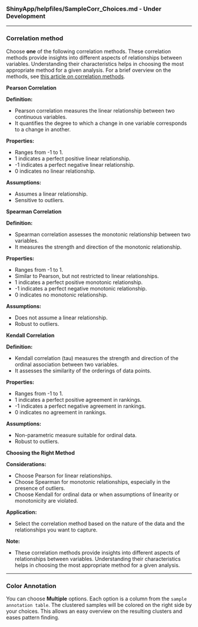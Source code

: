 ### ShinyApp/helpfiles/SampleCorr_Choices.md - Under Development


***
### Correlation method

Choose **one** of the following correlation methods. These correlation methods provide 
insights into different aspects of relationships between variables. Understanding 
their characteristics helps in choosing the most appropriate method for a given 
analysis. For a brief overview on the methods, see [this article on correlation 
methods](https://en.wikipedia.org/wiki/Correlation_coefficient).

**Pearson Correlation**

**Definition:**
- Pearson correlation measures the linear relationship between two continuous variables.
- It quantifies the degree to which a change in one variable corresponds to a change in another.
  
**Properties:**
- Ranges from -1 to 1.
- 1 indicates a perfect positive linear relationship.
- -1 indicates a perfect negative linear relationship.
- 0 indicates no linear relationship.

**Assumptions:**
- Assumes a linear relationship.
- Sensitive to outliers.

**Spearman Correlation**

**Definition:**
- Spearman correlation assesses the monotonic relationship between two variables.
- It measures the strength and direction of the monotonic relationship.

**Properties:**
- Ranges from -1 to 1.
- Similar to Pearson, but not restricted to linear relationships.
- 1 indicates a perfect positive monotonic relationship.
- -1 indicates a perfect negative monotonic relationship.
- 0 indicates no monotonic relationship.

**Assumptions:**
- Does not assume a linear relationship.
- Robust to outliers.

**Kendall Correlation**

**Definition:**
- Kendall correlation (tau) measures the strength and direction of the ordinal association between two variables.
- It assesses the similarity of the orderings of data points.

**Properties:**
- Ranges from -1 to 1.
- 1 indicates a perfect positive agreement in rankings.
- -1 indicates a perfect negative agreement in rankings.
- 0 indicates no agreement in rankings.

**Assumptions:**
- Non-parametric measure suitable for ordinal data.
- Robust to outliers.

**Choosing the Right Method**

**Considerations:**
- Choose Pearson for linear relationships.
- Choose Spearman for monotonic relationships, especially in the presence of outliers.
- Choose Kendall for ordinal data or when assumptions of linearity or monotonicity are violated.

**Application:**
- Select the correlation method based on the nature of the data and the relationships you want to capture.

**Note:**
- These correlation methods provide insights into different aspects of relationships between variables. Understanding their characteristics helps in choosing the most appropriate method for a given analysis.

***

### Color Annotation

You can choose **Multiple** options. Each option is a column from the `sample 
annotation table`. The clustered samples will be colored on the right side by your 
choices. This allows an easy overview on the resulting clusters and eases pattern finding.

